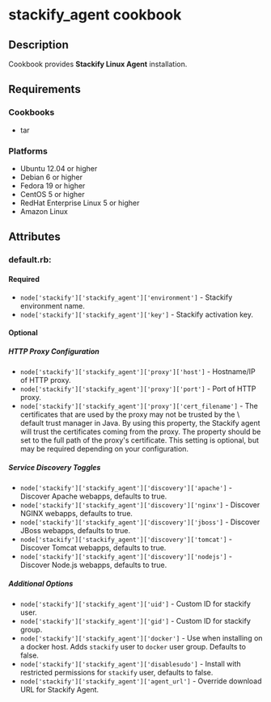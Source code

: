 
# stackify_agent cookbook

## Description

Cookbook provides **Stackify Linux Agent** installation.

## Requirements

### Cookbooks

* tar

### Platforms

* Ubuntu 12.04 or higher
* Debian 6 or higher
* Fedora 19 or higher
* CentOS 5 or higher
* RedHat Enterprise Linux 5 or higher
* Amazon Linux

## Attributes

### default.rb:

#### Required

* `node['stackify']['stackify_agent']['environment']` - Stackify environment name.
* `node['stackify']['stackify_agent']['key']` - Stackify activation key.

#### Optional

##### HTTP Proxy Configuration
* `node['stackify']['stackify_agent']['proxy']['host']` - Hostname/IP of HTTP proxy.
* `node['stackify']['stackify_agent']['proxy']['port']` - Port of HTTP proxy.
* `node['stackify']['stackify_agent']['proxy']['cert_filename']` - The certificates that are used by the proxy may not be trusted by the \ default trust manager in Java. By using this property, the Stackify agent will trust the certificates coming from the proxy. The  property should be set to the full path of the proxy's certificate. This setting is optional, but may be required depending on your configuration.
 
##### Service Discovery Toggles 
* `node['stackify']['stackify_agent']['discovery']['apache']` - Discover Apache webapps, defaults to true.
* `node['stackify']['stackify_agent']['discovery']['nginx']` - Discover NGINX webapps, defaults to true.
* `node['stackify']['stackify_agent']['discovery']['jboss']` - Discover JBoss webapps, defaults to true.
* `node['stackify']['stackify_agent']['discovery']['tomcat']` - Discover Tomcat webapps, defaults to true.
* `node['stackify']['stackify_agent']['discovery']['nodejs']` - Discover Node.js webapps, defaults to true.

##### Additional Options
* `node['stackify']['stackify_agent']['uid']` - Custom ID for stackify user.
* `node['stackify']['stackify_agent']['gid']` - Custom ID for stackify group.
* `node['stackify']['stackify_agent']['docker']` - Use when installing on a docker host. Adds `stackify` user to `docker` user group. Defaults to false.
* `node['stackify']['stackify_agent']['disablesudo']` - Install with restricted permissions for `stackify` user, defaults to false.
* `node['stackify']['stackify_agent']['agent_url']` - Override download URL for Stackify Agent.
